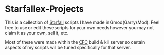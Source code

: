 # Starfallex-Projects
This is a collection of [Starfall](https://github.com/thegrb93/StarfallEx) scripts
I have made in Gmod(GarrysMod). Feel free to use or edit these scripts for your own needs however you may
not claim it as your own, sell it, etc.

Most of these were made within the
[CFC](https://cfcservers.org/cfc3/) build & kill server so certain aspects of my scripts will be tuned specifically for that server.
